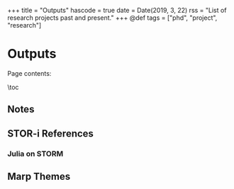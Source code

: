+++
title = "Outputs"
hascode = true
date = Date(2019, 3, 22)
rss = "List of research projects past and present."
+++
@def tags = ["phd", "project", "research"]

# Outputs 

Page contents:

\toc


## Notes

## STOR-i References

### Julia on STORM 

## Marp Themes 



